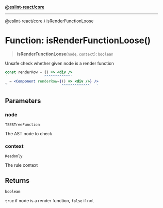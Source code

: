 [**@eslint-react/core**](../README.md)

***

[@eslint-react/core](../README.md) / isRenderFunctionLoose

# Function: isRenderFunctionLoose()

> **isRenderFunctionLoose**(`node`, `context`): `boolean`

Unsafe check whether given node is a render function
```jsx
const renderRow = () => <div />
`                 ^^^^^^^^^^^^`
_ = <Component renderRow={() => <div />} />
`                         ^^^^^^^^^^^^^   `
```

## Parameters

### node

`TSESTreeFunction`

The AST node to check

### context

`Readonly`

The rule context

## Returns

`boolean`

`true` if node is a render function, `false` if not

